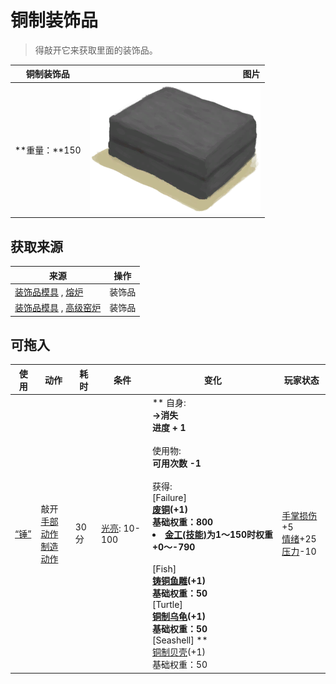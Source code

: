 # 铜制装饰品  
> 得敲开它来获取里面的装饰品。  
  
  铜制装饰品  |   图片   
 ----  |  ----:   
 **重量：**150  |  <img decoding="async" src="Sprite/ClayMold.png" href="a.md" style="max-width:300px;max-height:300px;">   
  
## 获取来源  
来源  |  操作  
----  |  ----  
[装饰品模具](MoldCopperDecoration.md) , [熔炉](Forge.md)  |  装饰品  
[装饰品模具](MoldCopperDecoration.md) , [高级窑炉](KilnAdvanced.md)  |  装饰品  
## 可拖入  
使用  |  动作  |  耗时  |  条件  |  变化  |  玩家状态  
----  |  ----  |  ----  |  ----  |  ----  |  ----  
[“锤”](tag_Hammer.md)  |  敲开<br>[手部动作](HandAction.md)<br>[制造动作](CraftAction.md)  |  30分  |  [光亮](Light.md): 10-100  |  ** 自身: **<br>→消失<br>进度 + 1<br><br>** 使用物: **<br>可用次数  -1<br><br>** 获得: **<br>** [Failure] **<br>  [废铜](CopperDecoration_Failed.md)(+1)<br>基础权重：800<li>[金工(技能)](Skill_Metalworking.md)为1～150时权重+0～-790</li><br>** [Fish] **<br>  [铸铜鱼雕](CopperDecoration_Fish.md)(+1)<br>基础权重：50<br>** [Turtle] **<br>  [铜制乌龟](CopperDecoration_Turtle.md)(+1)<br>基础权重：50<br>** [Seashell] **<br>  [铜制贝壳](CopperDecoration_Seashell.md)(+1)<br>基础权重：50  |  [手掌损伤](HandDamage.md)+5<br>[情绪](Morale.md)+25<br>[压力](Stress.md)-10  


<script>document.title="铜制装饰品 - 卡牌生存百科 Card Survival Wiki";</script>
